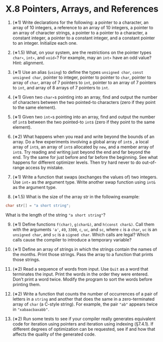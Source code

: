 # X.8 Pointers, Arrays, and References

1. (∗1) Write declarations for the following: a pointer to a character, an array of 10 integers, a reference to an array of 10 integers, a pointer to an array of character strings, a pointer to a
pointer to a character, a constant integer, a pointer to a constant integer, and a constant pointer to an integer. Initialize each one.

2. (∗1.5) What, on your system, are the restrictions on the pointer types `char∗`, `int∗`, and `void∗`? For example, may an `int∗` have an odd value? Hint: alignment.

3. (∗1) Use an alias (`using`) to define the types `unsigned char`, `const unsigned char`, pointer to integer, pointer to pointer to `char`, pointer to array of `char`, array of 7 pointers to `int`, pointer to an array of 7 pointers to `int`, and array of 8 arrays of 7 pointers to `int`.

4. (∗1) Given two `char∗`s pointing into an array, find and output the number of characters between the two pointed-to characters (zero if they point to the same element).

5. (∗1) Given two `int∗`s pointing into an array, find and output the number of `int`s between the two pointed-to `int`s (zero if they point to the same element).

6. (∗2) What happens when you read and write beyond the bounds of an array. Do a few experiments involving a global array of `int`s , a local array of `int`s, an array of `int`s allocated by `new`, and a member array of `int`s. Try reading and writing just beyond the end and far beyond the end. Try the same for just before and far before the beginning. See what happens for different optimizer levels. Then try hard never to do out-of-range access by mistake.

7. (∗1) Write a function that swaps (exchanges the values of) two integers. Use `int∗` as the argument type. Write another swap function using `int&` as the argument type.

8. (∗1.5) What is the size of the array str in the following example:
```cpp
char str[] = "a short string";
```
What is the length of the string `"a short string"`?

9. (∗1) Define functions `f(char)`, `g(char&)`, and `h(const char&)`. Call them with the arguments `'a'`, `49`, `3300`, `c`, `uc`, and `sc`, where `c` is a `char`, `uc` is an `unsigned char`, and `sc` is a `signed char`. Which calls are legal? Which calls cause the compiler to introduce a temporary variable?

10. (∗1) Define an array of strings in which the strings contain the names of the months. Print those strings. Pass the array to a function that prints those strings.

11. (∗2) Read a sequence of words from input. Use `Quit` as a word that terminates the input. Print the words in the order they were entered. Don’t print a word twice. Modify the program to sort the words before printing them.

12. (∗2) Write a function that counts the number of occurrences of a pair of letters in a `string` and another that does the same in a zero-terminated array of `char` (a C-style string). For example, the pair `"ab"` appears twice in `"xabaacbaxabb"`.

13. (∗2) Run some tests to see if your compiler really generates equivalent code for iteration using pointers and iteration using indexing (§7.4.1). If different degrees of optimization can be requested, see if and how that affects the quality of the generated code.